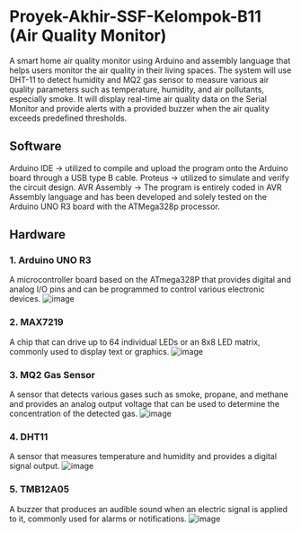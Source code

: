 # Proyek-Akhir-SSF-Kelompok-B11 (Air Quality Monitor)

A smart home air quality monitor using Arduino and assembly language that helps users monitor the air quality in their living spaces. The system will use DHT-11 to detect humidity and MQ2 gas sensor to measure various air quality parameters such as temperature, humidity, and air pollutants, especially smoke. It will display real-time air quality data on the Serial Monitor and provide alerts with a provided buzzer when the air quality exceeds predefined thresholds.

## Software 
Arduino IDE -> utilized to compile and upload the program onto the Arduino board through a USB type B cable.
Proteus -> utilized to simulate and verify the circuit design.
AVR Assembly -> The program is entirely coded in AVR Assembly language and has been developed and solely tested on the Arduino UNO R3 board with the ATMega328p processor.
## Hardware
### 1. Arduino UNO R3
 A microcontroller board based on the ATmega328P that provides digital and analog I/O pins and can be programmed to control various electronic devices.
![image](https://github.com/laurenchristyt/Proyek-Akhir-SSF-Kelompok-B11/assets/113244831/1b8f3e84-63e0-48c1-8061-685df2be2632)
### 2. MAX7219
A chip that can drive up to 64 individual LEDs or an 8x8 LED matrix, commonly used to display text or graphics.
![image](https://github.com/laurenchristyt/Proyek-Akhir-SSF-Kelompok-B11/assets/113244831/b6238367-60bd-415d-b45f-62ac2e02af4b)
### 3. MQ2 Gas Sensor
A sensor that detects various gases such as smoke, propane, and methane and provides an analog output voltage that can be used to determine the concentration of the detected gas.
![image](https://github.com/laurenchristyt/Proyek-Akhir-SSF-Kelompok-B11/assets/113244831/b23a0cf7-3ec6-4c34-bcb5-6dfcabe0fe76)
### 4. DHT11
A sensor that measures temperature and humidity and provides a digital signal output.
![image](https://github.com/laurenchristyt/Proyek-Akhir-SSF-Kelompok-B11/assets/113244831/96db6458-5462-4662-8d55-314315a3fd93)
### 5. TMB12A05
A buzzer that produces an audible sound when an electric signal is applied to it, commonly used for alarms or notifications.
![image](https://github.com/laurenchristyt/Proyek-Akhir-SSF-Kelompok-B11/assets/113244831/20ccb991-a330-416a-8f24-a502e5c3d8d2)

